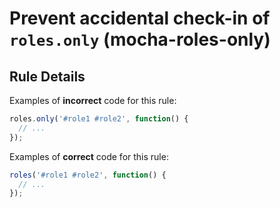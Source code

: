 # Prevent accidental check-in of `roles.only` (mocha-roles-only)


## Rule Details

Examples of **incorrect** code for this rule:

```js
roles.only('#role1 #role2', function() {
  // ...
});
```

Examples of **correct** code for this rule:

```js
roles('#role1 #role2', function() {
  // ...
});
```
